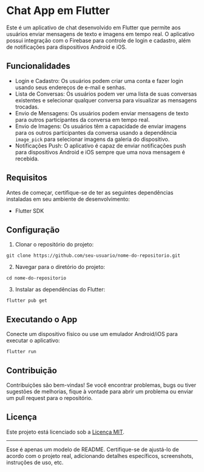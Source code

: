 # Chat App em Flutter

Este é um aplicativo de chat desenvolvido em Flutter que permite aos usuários enviar mensagens de texto e imagens em tempo real. O aplicativo possui integração com o Firebase para controle de login e cadastro, além de notificações para dispositivos Android e iOS.

## Funcionalidades

- Login e Cadastro: Os usuários podem criar uma conta e fazer login usando seus endereços de e-mail e senhas.
- Lista de Conversas: Os usuários podem ver uma lista de suas conversas existentes e selecionar qualquer conversa para visualizar as mensagens trocadas.
- Envio de Mensagens: Os usuários podem enviar mensagens de texto para outros participantes da conversa em tempo real.
- Envio de Imagens: Os usuários têm a capacidade de enviar imagens para os outros participantes da conversa usando a dependência `image_pick` para selecionar imagens da galeria do dispositivo.
- Notificações Push: O aplicativo é capaz de enviar notificações push para dispositivos Android e iOS sempre que uma nova mensagem é recebida.

## Requisitos

Antes de começar, certifique-se de ter as seguintes dependências instaladas em seu ambiente de desenvolvimento:

- Flutter SDK

## Configuração

1. Clonar o repositório do projeto:

```
git clone https://github.com/seu-usuario/nome-do-repositorio.git
```

2. Navegar para o diretório do projeto:

```
cd nome-do-repositorio
```

3. Instalar as dependências do Flutter:

```
flutter pub get
```

## Executando o App

Conecte um dispositivo físico ou use um emulador Android/iOS para executar o aplicativo:

```
flutter run
```

## Contribuição

Contribuições são bem-vindas! Se você encontrar problemas, bugs ou tiver sugestões de melhorias, fique à vontade para abrir um problema ou enviar um pull request para o repositório.

## Licença

Este projeto está licenciado sob a [Licença MIT](LICENSE).

---

Esse é apenas um modelo de README. Certifique-se de ajustá-lo de acordo com o projeto real, adicionando detalhes específicos, screenshots, instruções de uso, etc.
